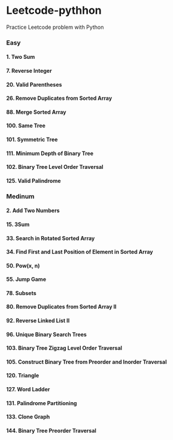 # Leetcode-pythhon

Practice Leetcode problem with Python

### Easy

#### 1. Two Sum

#### 7. Reverse Integer

#### 20. Valid Parentheses

#### 26. Remove Duplicates from Sorted Array

#### 88. Merge Sorted Array

#### 100. Same Tree

#### 101. Symmetric Tree

#### 111. Minimum Depth of Binary Tree

#### 102. Binary Tree Level Order Traversal

#### 125. Valid Palindrome

### Medinum

#### 2. Add Two Numbers

#### 15. 3Sum

#### 33. Search in Rotated Sorted Array

#### 34. Find First and Last Position of Element in Sorted Array

#### 50. Pow(x, n)

#### 55. Jump Game

#### 78. Subsets

#### 80. Remove Duplicates from Sorted Array II

#### 92. Reverse Linked List II

#### 96. Unique Binary Search Trees

#### 103. Binary Tree Zigzag Level Order Traversal

#### 105. Construct Binary Tree from Preorder and Inorder Traversal

#### 120. Triangle

#### 127. Word Ladder

#### 131. Palindrome Partitioning

#### 133. Clone Graph

#### 144. Binary Tree Preorder Traversal
